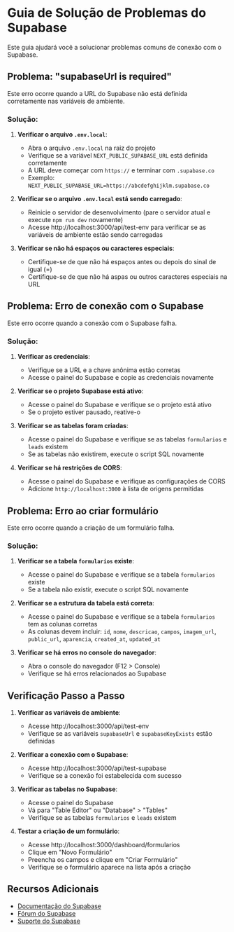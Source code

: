 # Guia de Solução de Problemas do Supabase

Este guia ajudará você a solucionar problemas comuns de conexão com o Supabase.

## Problema: "supabaseUrl is required"

Este erro ocorre quando a URL do Supabase não está definida corretamente nas variáveis de ambiente.

### Solução:

1. **Verificar o arquivo `.env.local`**:
   - Abra o arquivo `.env.local` na raiz do projeto
   - Verifique se a variável `NEXT_PUBLIC_SUPABASE_URL` está definida corretamente
   - A URL deve começar com `https://` e terminar com `.supabase.co`
   - Exemplo: `NEXT_PUBLIC_SUPABASE_URL=https://abcdefghijklm.supabase.co`

2. **Verificar se o arquivo `.env.local` está sendo carregado**:
   - Reinicie o servidor de desenvolvimento (pare o servidor atual e execute `npm run dev` novamente)
   - Acesse http://localhost:3000/api/test-env para verificar se as variáveis de ambiente estão sendo carregadas

3. **Verificar se não há espaços ou caracteres especiais**:
   - Certifique-se de que não há espaços antes ou depois do sinal de igual (=)
   - Certifique-se de que não há aspas ou outros caracteres especiais na URL

## Problema: Erro de conexão com o Supabase

Este erro ocorre quando a conexão com o Supabase falha.

### Solução:

1. **Verificar as credenciais**:
   - Verifique se a URL e a chave anônima estão corretas
   - Acesse o painel do Supabase e copie as credenciais novamente

2. **Verificar se o projeto Supabase está ativo**:
   - Acesse o painel do Supabase e verifique se o projeto está ativo
   - Se o projeto estiver pausado, reative-o

3. **Verificar se as tabelas foram criadas**:
   - Acesse o painel do Supabase e verifique se as tabelas `formularios` e `leads` existem
   - Se as tabelas não existirem, execute o script SQL novamente

4. **Verificar se há restrições de CORS**:
   - Acesse o painel do Supabase e verifique as configurações de CORS
   - Adicione `http://localhost:3000` à lista de origens permitidas

## Problema: Erro ao criar formulário

Este erro ocorre quando a criação de um formulário falha.

### Solução:

1. **Verificar se a tabela `formularios` existe**:
   - Acesse o painel do Supabase e verifique se a tabela `formularios` existe
   - Se a tabela não existir, execute o script SQL novamente

2. **Verificar se a estrutura da tabela está correta**:
   - Acesse o painel do Supabase e verifique se a tabela `formularios` tem as colunas corretas
   - As colunas devem incluir: `id`, `nome`, `descricao`, `campos`, `imagem_url`, `public_url`, `aparencia`, `created_at`, `updated_at`

3. **Verificar se há erros no console do navegador**:
   - Abra o console do navegador (F12 > Console)
   - Verifique se há erros relacionados ao Supabase

## Verificação Passo a Passo

1. **Verificar as variáveis de ambiente**:
   - Acesse http://localhost:3000/api/test-env
   - Verifique se as variáveis `supabaseUrl` e `supabaseKeyExists` estão definidas

2. **Verificar a conexão com o Supabase**:
   - Acesse http://localhost:3000/api/test-supabase
   - Verifique se a conexão foi estabelecida com sucesso

3. **Verificar as tabelas no Supabase**:
   - Acesse o painel do Supabase
   - Vá para "Table Editor" ou "Database" > "Tables"
   - Verifique se as tabelas `formularios` e `leads` existem

4. **Testar a criação de um formulário**:
   - Acesse http://localhost:3000/dashboard/formularios
   - Clique em "Novo Formulário"
   - Preencha os campos e clique em "Criar Formulário"
   - Verifique se o formulário aparece na lista após a criação

## Recursos Adicionais

- [Documentação do Supabase](https://supabase.com/docs)
- [Fórum do Supabase](https://github.com/supabase/supabase/discussions)
- [Suporte do Supabase](https://supabase.com/support)
